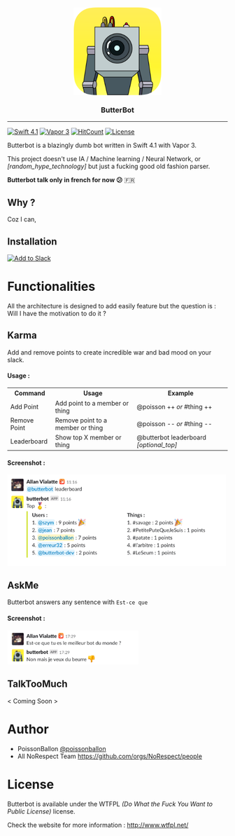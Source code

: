 <h3 align="center">
<a href="https://github.com/NoRespect/ButterBot">
<img src="./Assets/roundIcon.png" width="200" />
<br />
<br />
</a>
ButterBot
</h3>

------

[![Swift 4.1](https://img.shields.io/badge/Language-Swift%204.1-orange.svg)](https://developer.apple.com/swift/)
[![Vapor 3](https://img.shields.io/badge/build%20with-vapor3-b466ef.svg)](https://github.com/vapor/vapor)
[![HitCount](http://hits.dwyl.com/NoRespect/ButterBot.svg)](http://hits.dwyl.com/NoRespect/ButterBot)
[![License](https://img.shields.io/badge/License-WTFPL-blue.svg)](http://www.wtfpl.net/)

Butterbot is a blazingly dumb bot written in Swift 4.1 with Vapor 3.

This project doesn't use IA / Machine learning / Neural Network, or *[random_hype_technology]* but just a fucking good old fashion parser.

**Butterbot talk only in french for now :confused:** :fr:

## Why ?

Coz I can,

## Installation

<a href="https://slack.com/oauth/authorize?scope=incoming-webhook,bot&client_id=18376735542.351461878310"><img alt="Add to Slack" height="40" width="139" src="https://platform.slack-edge.com/img/add_to_slack.png" srcset="https://platform.slack-edge.com/img/add_to_slack.png 1x, https://platform.slack-edge.com/img/add_to_slack@2x.png 2x" /></a>

# Functionalities

All the architecture is designed to add easily feature but the question is : Will I have the motivation to do it ?

## Karma

Add and remove points to create incredible war and bad mood on your slack.

#### Usage :

<table style="width:100%">
 <tr>
  <th>Command</th>
  <th>Usage</th>
  <th>Example</th>
 </tr>
 <tr>
  <td>Add Point</td>
  <td>Add point to a member or thing</td>
  <td>@poisson ++ <i>or</i> #thing ++</td>
 </tr>
 <tr>
  <td>Remove Point</td>
  <td>Remove point to a member or thing</td>
  <td>@poisson -- <i>or</i> #thing --</td>
 </tr>
 <tr>
  <td>Leaderboard</td>
  <td>Show top X member or thing</td>
  <td>@butterbot leaderboard <i>[optional_top]<i> </td>
 </tr>
</table>

#### Screenshot :

<img src="./Assets/screen_leaderboard.png" width="500" />

## AskMe

Butterbot answers any sentence with `Est-ce que`

#### Screenshot :

<img src="./Assets/screen_isit.png" width="300" />

## TalkTooMuch

< Coming Soon >

# Author

* PoissonBallon [@poissonballon](https://twitter.com/poissonballon)
* All NoRespect Team https://github.com/orgs/NoRespect/people

# License

Butterbot is available under the WTFPL *(Do What the Fuck You Want to Public License)* license.

Check the website for more information : http://www.wtfpl.net/
